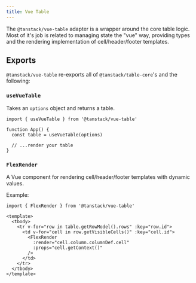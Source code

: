 ```yaml
---
title: Vue Table
---
```


The `@tanstack/vue-table` adapter is a wrapper around the core table logic. Most of it's job is related to managing state the "vue" way, providing types and the rendering implementation of cell/header/footer templates.

## Exports

`@tanstack/vue-table` re-exports all of `@tanstack/table-core`'s and the following:

### `useVueTable`

Takes an `options` object and returns a table.

```tsx
import { useVueTable } from '@tanstack/vue-table'

function App() {
  const table = useVueTable(options)

  // ...render your table
}
```

### `FlexRender`

A Vue component for rendering cell/header/footer templates with dynamic values.

Example:

```vue
import { FlexRender } from '@tanstack/vue-table'

<template>
  <tbody>
    <tr v-for="row in table.getRowModel().rows" :key="row.id">
      <td v-for="cell in row.getVisibleCells()" :key="cell.id">
        <FlexRender
          :render="cell.column.columnDef.cell"
          :props="cell.getContext()"
        />
      </td>
    </tr>
  </tbody>
</template>
```
